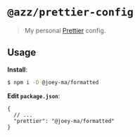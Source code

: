 # `@azz/prettier-config`

> My personal [Prettier](https://prettier.io) config.

## Usage

**Install**:

```bash
$ npm i -D @joey-ma/formatted
```

**Edit `package.json`**:

```jsonc
{
  // ...
  "prettier": "@joey-ma/formatted"
}
```